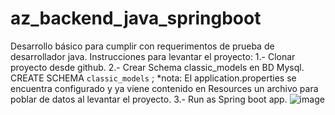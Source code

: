 # az_backend_java_springboot

Desarrollo básico para cumplir con requerimentos de prueba de desarrollador java.
Instrucciones para levantar el proyecto:
1.- Clonar proyecto desde github.
2.- Crear Schema classic_models en BD Mysql.
    CREATE SCHEMA `classic_models` ;
    *nota: El application.properties se encuentra configurado y ya viene contenido en Resources un archivo para poblar de datos al levantar el proyecto.
3.- Run as Spring boot app.
   ![image](https://user-images.githubusercontent.com/60943753/177842094-690c8ad2-7d86-42ab-babf-0c609a1ce88d.png)
